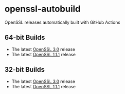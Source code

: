 # openssl-autobuild
OpenSSL releases automatically built with GitHub Actions

## 64-bit Builds

* The latest [OpenSSL 3.0](https://www.stunnel.org/openssl/windows/openssl-3.0-x64.zip) release
* The latest [OpenSSL 1.1.1](https://www.stunnel.org/openssl/windows/openssl-1.1.1-x64.zip) release

## 32-bit Builds

* The latest [OpenSSL 3.0](https://www.stunnel.org/openssl/windows/openssl-3.0-x86.zip) release
* The latest [OpenSSL 1.1.1](https://www.stunnel.org/openssl/windows/openssl-1.1.1-x86.zip) release

